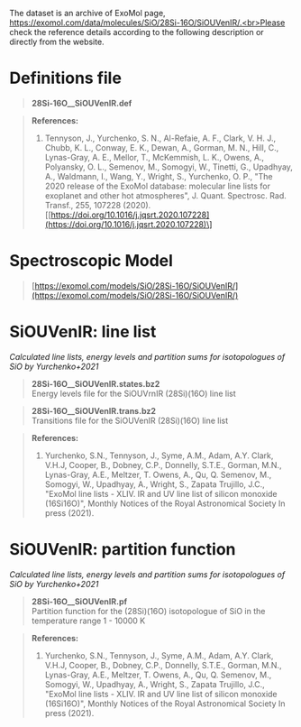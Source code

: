 The dataset is an archive of ExoMol page, https://exomol.com/data/molecules/SiO/28Si-16O/SiOUVenIR/.<br>Please check the reference details according to the following description or directly from the website.<br>


# **Definitions file**
> **28Si-16O__SiOUVenIR.def**<br>

> **References:**<br>
> 1. Tennyson, J., Yurchenko, S. N., Al-Refaie, A. F., Clark, V. H. J., Chubb, K. L., Conway, E. K., Dewan, A., Gorman, M. N., Hill, C., Lynas-Gray, A. E., Mellor, T., McKemmish, L. K., Owens, A., Polyansky, O. L., Semenov, M., Somogyi, W., Tinetti, G., Upadhyay, A., Waldmann, I., Wang, Y., Wright, S., Yurchenko, O. P., "The 2020 release of the ExoMol database: molecular line lists for exoplanet and other hot atmospheres", J. Quant. Spectrosc. Rad. Transf., 255, 107228 (2020). \[[https://doi.org/10.1016/j.jqsrt.2020.107228](https://doi.org/10.1016/j.jqsrt.2020.107228)\]

# **Spectroscopic Model**
> [https://exomol.com/models/SiO/28Si-16O/SiOUVenIR/](https://exomol.com/models/SiO/28Si-16O/SiOUVenIR/)<br>



# **SiOUVenIR: line list**
*Calculated line lists, energy levels and partition sums for isotopologues of SiO by Yurchenko+2021*<br>

> **28Si-16O__SiOUVenIR.states.bz2**<br>Energy levels file for the SiOUVrnIR (28Si)(16O) line list

> **28Si-16O__SiOUVenIR.trans.bz2**<br>Transitions file for the SiOUVenIR (28Si)(16O) line list

> **References:**<br>
> 1. Yurchenko, S.N., Tennyson, J., Syme, A.M., Adam, A.Y. Clark, V.H.J, Cooper, B., Dobney, C.P., Donnelly, S.T.E., Gorman, M.N., Lynas-Gray, A.E., Meltzer, T. Owens, A., Qu, Q. Semenov, M., Somogyi, W., Upadhyay, A., Wright, S., Zapata Trujillo, J.C., "ExoMol line lists - XLIV. IR and UV line list of silicon monoxide (16Si16O)", Monthly Notices of the Royal Astronomical Society In press (2021).<br>


# **SiOUVenIR: partition function**
*Calculated line lists, energy levels and partition sums for isotopologues of SiO by Yurchenko+2021*<br>

> **28Si-16O__SiOUVenIR.pf**<br>Partition function for the (28Si)(16O) isotopologue of SiO in the temperature range 1 - 10000 K

> **References:**<br>
> 1. Yurchenko, S.N., Tennyson, J., Syme, A.M., Adam, A.Y. Clark, V.H.J, Cooper, B., Dobney, C.P., Donnelly, S.T.E., Gorman, M.N., Lynas-Gray, A.E., Meltzer, T. Owens, A., Qu, Q. Semenov, M., Somogyi, W., Upadhyay, A., Wright, S., Zapata Trujillo, J.C., "ExoMol line lists - XLIV. IR and UV line list of silicon monoxide (16Si16O)", Monthly Notices of the Royal Astronomical Society In press (2021).<br>
